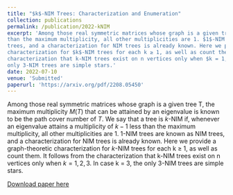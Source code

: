 ```yaml
---
title: "$k$-NIM Trees: Characterization and Enumeration"
collection: publications
permalink: /publication/2022-kNIM
excerpt: 'Among those real symmetric matrices whose graph is a given tree T, the maximum multiplicity $M(T)$ that can be attained by an eigenvalue is known to be the path cover number of $T$. We say that a tree is $k$-NIM if, whenever an eigenvalue attains a multiplicity of $k − 1$ less
than the maximum multiplicity, all other multiplicities are 1. $1$-NIM trees are known as NIM
trees, and a characterization for NIM trees is already known. Here we provide a graph-theoretic
characterization for $k$-NIM trees for each k ≥ 1, as well as count them. It follows from the
characterization that k-NIM trees exist on n vertices only when $k = 1, 2, 3$. In case k = 3, the
only 3-NIM trees are simple stars.'
date: 2022-07-10
venue: 'Submitted'
paperurl: 'https://arxiv.org/pdf/2208.05450'
---
```

Among those real symmetric matrices whose graph is a given tree T, the maximum multiplicity $M(T)$ that can be attained by an eigenvalue is known to be the path cover number of $T$. We say that a tree is $k$-NIM if, whenever an eigenvalue attains a multiplicity of $k − 1$ less
than the maximum multiplicity, all other multiplicities are 1. $1$-NIM trees are known as NIM
trees, and a characterization for NIM trees is already known. Here we provide a graph-theoretic
characterization for $k$-NIM trees for each k ≥ 1, as well as count them. It follows from the
characterization that k-NIM trees exist on n vertices only when $k = 1, 2, 3$. In case k = 3, the
only 3-NIM trees are simple stars.

[Download paper here](https://arxiv.org/pdf/2208.05450.pdf)
